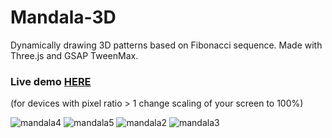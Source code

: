 # Mandala-3D
Dynamically drawing 3D patterns based on Fibonacci sequence. Made with Three.js and GSAP TweenMax.
### Live demo [HERE](https://arturbien.github.io/Mandala-3D/)
(for devices with pixel ratio > 1 change scaling of your screen to 100%)

![mandala4](https://user-images.githubusercontent.com/28541613/36566522-08fbb7be-1824-11e8-8829-b49c08a73fa2.png)
![mandala5](https://user-images.githubusercontent.com/28541613/36566523-091fda54-1824-11e8-9241-2297fe33423b.png)
![mandala2](https://user-images.githubusercontent.com/28541613/36566520-088a1758-1824-11e8-90c6-d61e4953d553.png)
![mandala3](https://user-images.githubusercontent.com/28541613/36566521-08d74d84-1824-11e8-99c9-324bc82b15a2.png)


